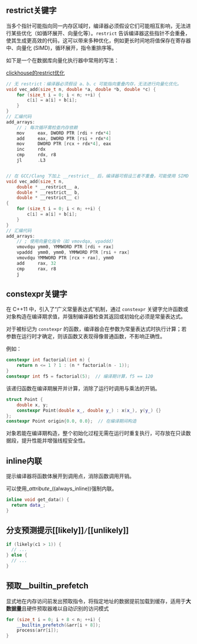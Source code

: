 ## restrict关键字

当多个指针可能指向同一内存区域时，编译器必须假设它们可能相互影响，无法进行某些优化（如循环展开、向量化等）。`restrict` 告诉编译器这些指针不会重叠，使其生成更高效的代码，这可以带来多种优化，例如更长时间地将值保存在寄存器中、向量化 (SIMD)，循环展开，指令重排序等。

如下是一个在数据库向量化执行器中常用的写法：

[clickhouse的restrict优化](https://github.com/ClickHouse/ClickHouse/pull/19946/files) 

```C++
// 无 restrict：编译器必须假设 a、b、c 可能指向重叠内存，无法进行向量化优化。
void vec_add(size_t n, double *a, double *b, double *c) {
    for (size_t i = 0; i < n; ++i) {
        c[i] = a[i] + b[i];
    }
}
// 汇编代码
add_arrays:
    // ; 每次循环需检查内存依赖
    mov     eax, DWORD PTR [rdi + rdx*4]
    add     eax, DWORD PTR [rsi + rdx*4]
    mov     DWORD PTR [rcx + rdx*4], eax
    inc     rdx
    cmp     rdx, r8
    jl      .L3


// 在 GCC/Clang 下加上 __restrict__ 后，编译器可假设三者不重叠，可能使用 SIMD 指令（如 SSE/AVX）并行处理多个数据，显著提升性能。
void vec_add(size_t n,
    double * __restrict__ a,
    double * __restrict__ b,
    double * __restrict__ c)
{
    for (size_t i = 0; i < n; ++i) {
        c[i] = a[i] + b[i];
    }
}
// 汇编代码
add_arrays:
    // ; 使用向量化指令（如 vmovdqa, vpaddd）
    vmovdqu ymm0, YMMWORD PTR [rdi + rax]
    vpaddd  ymm0, ymm0, YMMWORD PTR [rsi + rax]
    vmovdqu YMMWORD PTR [rcx + rax], ymm0
    add     rax, 32
    cmp     rax, r8
    j
```



## constexpr关键字

在 C++11 中，引入了“广义常量表达式”机制，通过 `constexpr` 关键字允许函数或对象构造在编译期求值，并强制编译器检查其返回或初始化必须是常量表达式。

对于被标记为 `constexpr` 的函数，编译器会在参数为常量表达式时执行计算；若参数在运行时才确定，则该函数又表现得像普通函数，不影响正确性。

例如：

```C++
constexpr int factorial(int n) {
    return n <= 1 ? 1 : (n * factorial(n - 1));
}
constexpr int f5 = factorial(5);  // 编译期计算，f5 == 120
```

该递归函数在编译期展开并计算，消除了运行时调用与乘法的开销。

```C++
struct Point {
    double x, y;
    constexpr Point(double x_, double y_) : x(x_), y(y_) {}
};
constexpr Point origin{0.0, 0.0};  // 在编译期间构造
```

对象若能在编译期构造，整个初始化过程无需在运行时重复执行，可存放在只读数据段，提升性能并增强线程安全性。



## inline内联

提示编译器将函数体展开到调用点，消除函数调用开销。

可以使用\__attribute__((always_inline))强制内联。

```C++
inline void get_data() {
  return data_;
}
```



## 分支预测提示[[likely]]` / `[[unlikely]]

```C++ 
if (likely(c1 > 1)) {
  // ...
} else {
  // ...
}
```



## 预取__builtin_prefetch

显式地在内存访问前发出预取指令，将指定地址的数据提前加载到缓存，适用于**大数据量**且硬件预取器难以自动识别的访问模式

```C++
for (size_t i = 0; i + 8 < n; ++i) {
    __builtin_prefetch(&arr[i + 8]);
    process(arr[i]);
}
```

